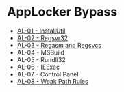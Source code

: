 # AppLocker Bypass

* [AL-01 - InstallUtil](https://pentestlab.blog/2017/05/08/applocker-bypass-installutil/)
* [AL-02 - Regsvr32](https://pentestlab.blog/2017/05/11/applocker-bypass-regsvr32/)
* [AL-03 - Regasm and Regsvcs](https://pentestlab.blog/2017/05/19/applocker-bypass-regasm-and-regsvcs/)
* AL-04 - MSBuild
* AL-05 - Rundll32
* AL-06 - IEExec
* AL-07 - Control Panel
* [AL-08 - Weak Path Rules](https://pentestlab.blog/2017/05/22/applocker-bypass-weak-path-rules/)

